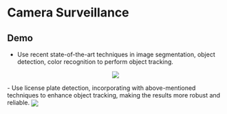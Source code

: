 # Camera Surveillance
## Demo

 - Use recent state-of-the-art techniques in image segmentation, object detection, color recognition to perform object tracking.

<p align="center">
<img src=https://raw.githubusercontent.com/hnt4499/camera_surveillance/master/demo_2.gif align="center">
</img>
</p>
- Use license plate detection, incorporating with above-mentioned techniques to enhance object tracking, making the results more robust and reliable.
<img src=https://raw.githubusercontent.com/hnt4499/camera_surveillance/master/demo_1.gif align="center">
</img>
<!--stackedit_data:
eyJoaXN0b3J5IjpbNDM0ODQxMzkzXX0=
-->